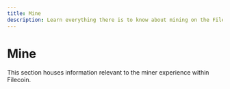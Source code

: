 ```yaml
---
title: Mine
description: Learn everything there is to know about mining on the Filecoin network.
---
```


# Mine

This section houses information relevant to the miner experience within Filecoin. 
